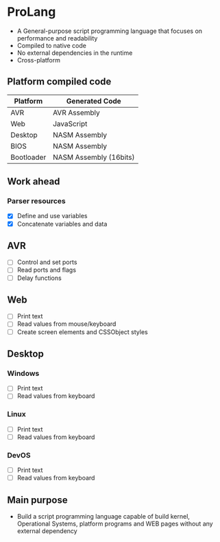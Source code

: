 # ProLang

- A General-purpose script programming language that focuses on performance and readability
- Compiled to native code
- No external dependencies in the runtime
- Cross-platform

## Platform compiled code

Platform | Generated Code
-------- | --------------
AVR|AVR Assembly
Web|JavaScript
Desktop|NASM Assembly
BIOS|NASM Assembly
Bootloader|NASM Assembly (16bits)

## Work ahead

### Parser resources 
- [x] Define and use variables
- [x] Concatenate variables and data

## AVR
- [ ] Control and set ports
- [ ] Read ports and flags
- [ ] Delay functions

## Web
- [ ] Print text
- [ ] Read values from mouse/keyboard
- [ ] Create screen elements and CSSObject styles

## Desktop
### Windows
- [ ] Print text
- [ ] Read values from keyboard

### Linux
- [ ] Print text
- [ ] Read values from keyboard

### DevOS
- [ ] Print text
- [ ] Read values from keyboard

## Main purpose
- Build a script programming language capable of build kernel, Operational Systems, platform programs and WEB pages without any external dependency
